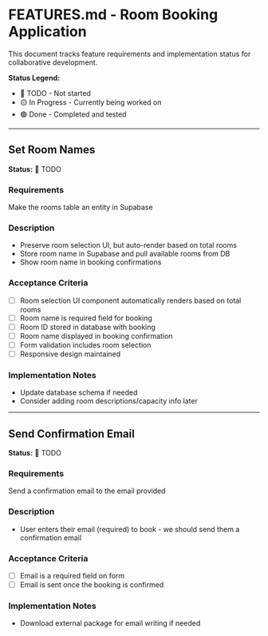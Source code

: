 # FEATURES.md - Room Booking Application

This document tracks feature requirements and implementation status for collaborative development.

**Status Legend:**

- 🔴 TODO - Not started
- 🟡 In Progress - Currently being worked on
- 🟢 Done - Completed and tested

---

## Set Room Names

**Status:** 🔴 TODO

### Requirements

Make the rooms table an entity in Supabase

### Description

- Preserve room selection UI, but auto-render based on total rooms
- Store room name in Supabase and pull available rooms from DB
- Show room name in booking confirmations

### Acceptance Criteria

- [ ] Room selection UI component automatically renders based on total rooms
- [ ] Room name is required field for booking
- [ ] Room ID stored in database with booking
- [ ] Room name displayed in booking confirmation
- [ ] Form validation includes room selection
- [ ] Responsive design maintained

### Implementation Notes

- Update database schema if needed
- Consider adding room descriptions/capacity info later

---

## Send Confirmation Email

**Status:** 🔴 TODO

### Requirements

Send a confirmation email to the email provided

### Description

- User enters their email (required) to book - we should send them a confirmation email

### Acceptance Criteria

- [ ] Email is a required field on form
- [ ] Email is sent once the booking is confirmed

### Implementation Notes

- Download external package for email writing if needed
